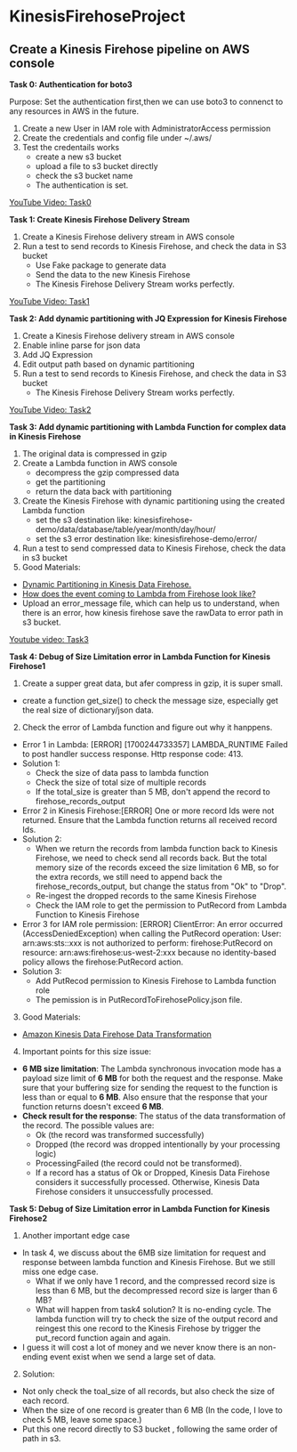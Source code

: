 # KinesisFirehoseProject

## Create a Kinesis Firehose pipeline on AWS console

**Task 0: Authentication for boto3**

Purpose: Set the authentication first,then we can use boto3 to connenct to any resources in AWS in the future.

1. Create a new User in IAM role with AdministratorAccess permission
2. Create the credentials and config file under ~/.aws/
3. Test the credentails works
   - create a new s3 bucket
   - upload a file to s3 bucket directly
   - check the s3 bucket name
   - The authentication is set.

[YouTube Video: Task0](https://www.youtube.com/watch?v=SYwyHpXaIHg&list=PLgw2ZWQ-nlFxEkIIPrsKcgppuATaLNh0l&index=2)

**Task 1: Create Kinesis Firehose Delivery Stream**

1. Create a Kinesis Firehose delivery stream in AWS console
2. Run a test to send records to Kinesis Firehose, and check the data in S3 bucket
   - Use Fake package to generate data
   - Send the data to the new Kinesis Firehose
   - The Kinesis Firehose Delivery Stream works perfectly.

[YouTube Video: Task1](https://www.youtube.com/watch?v=mFo6bcvfdNY&list=PLgw2ZWQ-nlFxEkIIPrsKcgppuATaLNh0l&index=3)

**Task 2: Add dynamic partitioning with JQ Expression for Kinesis Firehose**
1. Create a Kinesis Firehose delivery stream in AWS console
2. Enable inline parse for json data
3. Add JQ Expression
4. Edit output path based on dynamic partitioning
5. Run a test to send records to Kinesis Firehose, and check the data in S3 bucket
   - The Kinesis Firehose Delivery Stream works perfectly.

[YouTube Video: Task2](https://www.youtube.com/watch?v=DUGLVArexkA&list=PLgw2ZWQ-nlFxEkIIPrsKcgppuATaLNh0l&index=4)

**Task 3: Add dynamic partitioning with Lambda Function for complex data in Kinesis Firehose**
1. The original data is compressed in gzip
2. Create a Lambda function in AWS console
   - decompress the gzip compressed data
   - get the partitioning
   - return the data back with partitioning
3. Create the Kinesis Firehose with dynamic partitioning using the created Lambda function
   - set the s3 destination like: kinesisfirehose-demo/data/database/table/year/month/day/hour/
   - set the s3 error destination like: kinesisfirehose-demo/error/
5. Run a test to send compressed data to Kinesis Firehose, check the data in s3 bucket
6. Good Materials:
- [Dynamic Partitioning in Kinesis Data Firehose.](https://docs.aws.amazon.com/firehose/latest/dev/dynamic-partitioning.html)
- [How does the event coming to Lambda from Firehose look like?](https://docs.aws.amazon.com/lambda/latest/dg/services-kinesisfirehose.html)
- Upload an error_message file, which can help us to understand, when there is an error, how kinesis firehose save the rawData to error path in s3 bucket.

[Youtube video: Task3](https://www.youtube.com/watch?v=y5zlwUjcCLg&list=PLgw2ZWQ-nlFxEkIIPrsKcgppuATaLNh0l&index=5)

**Task 4: Debug of Size Limitation error in Lambda Function for Kinesis Firehose1**
1. Create a supper great data, but afer compress in gzip, it is super small.
- create a function get_size() to check the message size, especially get the real size of dictionary/json data.
2. Check the error of Lambda function and figure out why it hanppens.
- Error 1 in Lambda: [ERROR] [1700244733357] LAMBDA_RUNTIME Failed to post handler success response. Http response code: 413.
- Solution 1:
   - Check the size of data pass to lambda function
   - Check the size of total size of multiple records
   - If the total_size is greater than 5 MB, don't append the record to firehose_records_output
- Error 2 in Kinesis Firehose:[ERROR] One or more record Ids were not returned. Ensure that the Lambda function returns all received record Ids.
- Solution 2:
   - When we return the records from lambda function back to Kinesis Firehose, we need to check send all records back. But the total memory size of the records exceed the size limitation 6 MB, so for the extra records, we still need to append back the firehose_records_output, but change the status from "Ok" to "Drop".
   - Re-ingest the dropped records to the same Kinesis Firehose
   - Check the IAM role to get the permission to PutRecord from Lambda Function to Kinesis Firehose
- Error 3 for IAM role permission: [ERROR] ClientError: An error occurred (AccessDeniedException) when calling the PutRecord operation: User: arn:aws:sts::xxx is not authorized to perform: firehose:PutRecord on resource: arn:aws:firehose:us-west-2:xxx because no identity-based policy allows the firehose:PutRecord action.
- Solution 3:
   - Add PutRecod permission to Kinesis Firehose to Lambda function role
   - The pemission is in PutRecordToFirehosePolicy.json file.
3. Good Materials:
- [Amazon Kinesis Data Firehose Data Transformation](https://docs.aws.amazon.com/firehose/latest/dev/data-transformation.html)
4. Important points for this size issue:
- **6 MB size limitation**: The Lambda synchronous invocation mode has a payload size limit of **6 MB** for both the request and the response. Make sure that your buffering size for sending the request to the function is less than or equal to **6 MB**. Also ensure that the response that your function returns doesn't exceed **6 MB**.
- **Check result for the response**: The status of the data transformation of the record. The possible values are:
   - Ok (the record was transformed successfully)
   - Dropped (the record was dropped intentionally by your processing logic)
   - ProcessingFailed (the record could not be transformed).
   - If a record has a status of Ok or Dropped, Kinesis Data Firehose considers it successfully processed. Otherwise, Kinesis Data Firehose considers it unsuccessfully processed.

**Task 5: Debug of Size Limitation error in Lambda Function for Kinesis Firehose2**
1. Another important edge case
- In task 4, we discuss about the 6MB size limitation for request and response between lambda function and Kinesis Firehose. But we still miss one edge case.
   - What if we only have 1 record, and the compressed record size is less than 6 MB, but the decompressed record size is larger than 6 MB?
   - What will happen from task4 solution? It is no-ending cycle. The lambda function will try to check the size of the output record and reingest this one record to the Kinesis Firehose by trigger the put_record function again and again.
- I guess it will cost a lot of money and we never know there is an non-ending event exist when we send a large set of data.
2. Solution:
- Not only check the toal_size of all records, but also check the size of each record.
- When the size of one record is greater than 6 MB (In the code, I love to check 5 MB, leave some space.)
- Put this one record directly to S3 bucket , following the same order of path in s3.